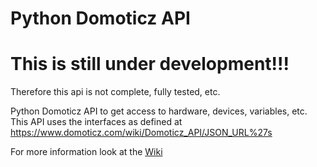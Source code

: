 # Python Domoticz API

# This is still under development!!!

Therefore this api is not complete, fully tested, etc.

Python Domoticz API to get access to hardware, devices, variables, etc.
This API uses the interfaces as defined at https://www.domoticz.com/wiki/Domoticz_API/JSON_URL%27s

For more information look at the [Wiki](https://github.com/Xorfor/Domoticz-API/wiki/Python-Domoticz-API)
